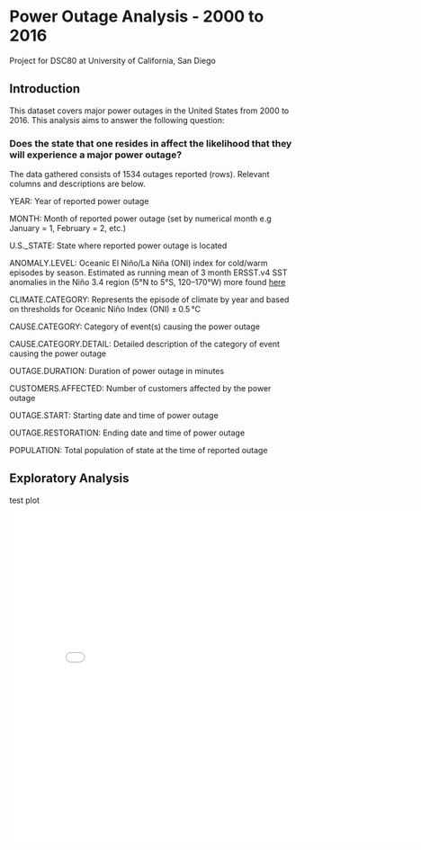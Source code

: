 # Power Outage Analysis - 2000 to 2016
Project for DSC80 at University of California, San Diego

## Introduction
This dataset covers major power outages in the United States from 2000 to 2016. This analysis aims to answer the following question:

### Does the state that one resides in affect the likelihood that they will experience a major power outage?

The data gathered consists of 1534 outages reported (rows). Relevant columns and descriptions are below.

YEAR: Year of reported power outage
 	
MONTH: Month of reported power outage (set by numerical month e.g January = 1, February = 2, etc.)

U.S._STATE: State where reported power outage is located

ANOMALY.LEVEL: Oceanic El Niño/La Niña (ONI) index for cold/warm episodes by season. Estimated as running mean of 3 month ERSST.v4 SST anomalies in the Niño 3.4 region (5°N to 5°S, 120–170°W)
	more found [here](https://origin.cpc.ncep.noaa.gov/products/analysis_monitoring/ensostuff/ONI_v5.php)

CLIMATE.CATEGORY: Represents the episode of climate by year and based on thresholds for Oceanic Niño Index (ONI) ± 0.5 °C

CAUSE.CATEGORY: Category of event(s) causing the power outage

CAUSE.CATEGORY.DETAIL: Detailed description of the category of event causing the power outage

OUTAGE.DURATION: Duration of power outage in minutes

CUSTOMERS.AFFECTED: Number of customers affected by the power outage

OUTAGE.START: Starting date and time of power outage

OUTAGE.RESTORATION: Ending date and time of power outage

POPULATION: Total population of state at the time of reported outage

## Exploratory Analysis

test plot <iframe src="assets/plot2.html" width=800 height=600 frameBorder=0></iframe>

